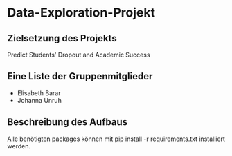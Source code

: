 # Data-Exploration-Projekt

## Zielsetzung des Projekts

Predict Students' Dropout and Academic Success

## Eine Liste der Gruppenmitglieder

- Elisabeth Barar
- Johanna Unruh

## Beschreibung des Aufbaus

Alle benötigten packages können mit pip install -r requirements.txt installiert werden.
